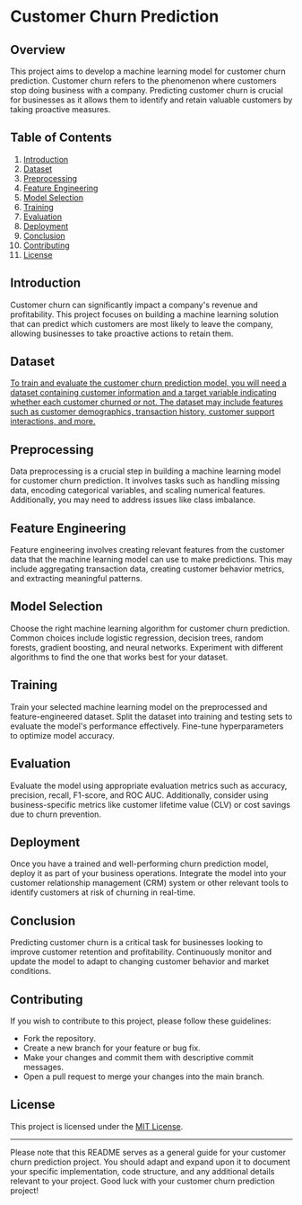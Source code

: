 # Customer Churn Prediction

## Overview

This project aims to develop a machine learning model for customer churn prediction. Customer churn refers to the phenomenon where customers stop doing business with a company. Predicting customer churn is crucial for businesses as it allows them to identify and retain valuable customers by taking proactive measures.

## Table of Contents

1. [Introduction](#introduction)
2. [Dataset](#dataset)
3. [Preprocessing](#preprocessing)
4. [Feature Engineering](#feature-engineering)
5. [Model Selection](#model-selection)
6. [Training](#training)
7. [Evaluation](#evaluation)
8. [Deployment](#deployment)
9. [Conclusion](#conclusion)
10. [Contributing](#contributing)
11. [License](#license)

## Introduction

Customer churn can significantly impact a company's revenue and profitability. This project focuses on building a machine learning solution that can predict which customers are most likely to leave the company, allowing businesses to take proactive actions to retain them.

## Dataset

[To train and evaluate the customer churn prediction model, you will need a dataset containing customer information and a target variable indicating whether each customer churned or not. The dataset may include features such as customer demographics, transaction history, customer support interactions, and more.](https://www.kaggle.com/datasets/blastchar/telco-customer-churn)

## Preprocessing

Data preprocessing is a crucial step in building a machine learning model for customer churn prediction. It involves tasks such as handling missing data, encoding categorical variables, and scaling numerical features. Additionally, you may need to address issues like class imbalance.

## Feature Engineering

Feature engineering involves creating relevant features from the customer data that the machine learning model can use to make predictions. This may include aggregating transaction data, creating customer behavior metrics, and extracting meaningful patterns.

## Model Selection

Choose the right machine learning algorithm for customer churn prediction. Common choices include logistic regression, decision trees, random forests, gradient boosting, and neural networks. Experiment with different algorithms to find the one that works best for your dataset.

## Training

Train your selected machine learning model on the preprocessed and feature-engineered dataset. Split the dataset into training and testing sets to evaluate the model's performance effectively. Fine-tune hyperparameters to optimize model accuracy.

## Evaluation

Evaluate the model using appropriate evaluation metrics such as accuracy, precision, recall, F1-score, and ROC AUC. Additionally, consider using business-specific metrics like customer lifetime value (CLV) or cost savings due to churn prevention.

## Deployment

Once you have a trained and well-performing churn prediction model, deploy it as part of your business operations. Integrate the model into your customer relationship management (CRM) system or other relevant tools to identify customers at risk of churning in real-time.

## Conclusion

Predicting customer churn is a critical task for businesses looking to improve customer retention and profitability. Continuously monitor and update the model to adapt to changing customer behavior and market conditions.

## Contributing

If you wish to contribute to this project, please follow these guidelines:
- Fork the repository.
- Create a new branch for your feature or bug fix.
- Make your changes and commit them with descriptive commit messages.
- Open a pull request to merge your changes into the main branch.

## License

This project is licensed under the [MIT License](LICENSE).

---

Please note that this README serves as a general guide for your customer churn prediction project. You should adapt and expand upon it to document your specific implementation, code structure, and any additional details relevant to your project. Good luck with your customer churn prediction project!
